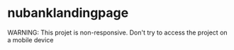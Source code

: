 # nubanklandingpage
WARNING: This projet is non-responsive. Don't try to access the project on a mobile device

